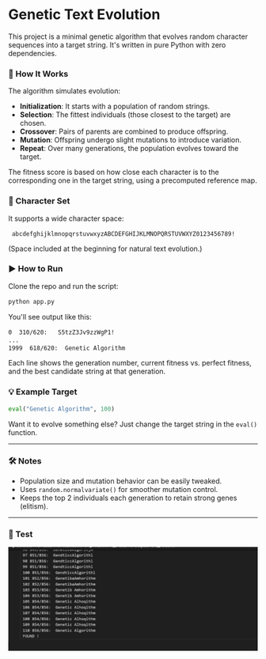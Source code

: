 
# Genetic Text Evolution

This project is a minimal genetic algorithm that evolves random character sequences into a target string. It's written in pure Python with zero dependencies.

### 🧬 How It Works

The algorithm simulates evolution:

- **Initialization**: It starts with a population of random strings.
- **Selection**: The fittest individuals (those closest to the target) are chosen.
- **Crossover**: Pairs of parents are combined to produce offspring.
- **Mutation**: Offspring undergo slight mutations to introduce variation.
- **Repeat**: Over many generations, the population evolves toward the target.

The fitness score is based on how close each character is to the corresponding one in the target string, using a precomputed reference map.

### 🔡 Character Set

It supports a wide character space:

```
 abcdefghijklmnopqrstuvwxyzABCDEFGHIJKLMNOPQRSTUVWXYZ0123456789!
```

(Space included at the beginning for natural text evolution.)

### ▶️ How to Run

Clone the repo and run the script:

```bash
python app.py
```

You'll see output like this:

```
0  310/620:   S5tzZ3Jv9zzWgP1!
...
1999  618/620:  Genetic Algorithm
```

Each line shows the generation number, current fitness vs. perfect fitness, and the best candidate string at that generation.

### 💡 Example Target

```python
eval("Genetic Algorithm", 100)
```

Want it to evolve something else? Just change the target string in the `eval()` function.

---

### 🛠️ Notes

- Population size and mutation behavior can be easily tweaked.
- Uses `random.normalvariate()` for smoother mutation control.
- Keeps the top 2 individuals each generation to retain strong genes (elitism).

---

### 🧪 Test

![alt](./assets/Screenshot%202025-04-09%20195638.png)